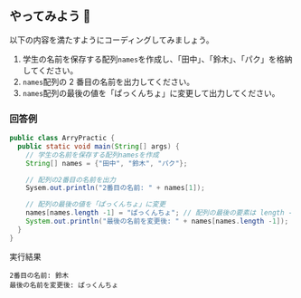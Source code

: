 ## やってみよう 💛

以下の内容を満たすようにコーディングしてみましょう。

1. 学生の名前を保存する配列`names`を作成し、「田中」、「鈴木」、「パク」を格納してください。
2. `names`配列の 2 番目の名前を出力してください。
3. `names`配列の最後の値を「ぱっくんちょ」に変更して出力してください。

### 回答例

```java
public class ArryPractic {
  public static void main(String[] args) {
    // 学生の名前を保存する配列namesを作成
    String[] names = {"田中", "鈴木", "パク"};

    // 配列の2番目の名前を出力
    Sysem.out.println("2番目の名前: " + names[1]);

    // 配列の最後の値を「ぱっくんちょ」に変更
    names[names.length -1] = "ぱっくんちょ"; // 配列の最後の要素は length - 1
    System.out.println("最後の名前を変更後: " + names[names.length -1]);
  }
}
```

実行結果

```console
2番目の名前: 鈴木
最後の名前を変更後: ぱっくんちょ
```
